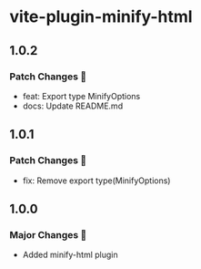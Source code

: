 # vite-plugin-minify-html

## 1.0.2

### Patch Changes 🌟

- feat: Export type MinifyOptions
- docs: Update README.md

## 1.0.1

### Patch Changes 🌟

- fix: Remove export type(MinifyOptions)

## 1.0.0

### Major Changes 🎉

- Added minify-html plugin
